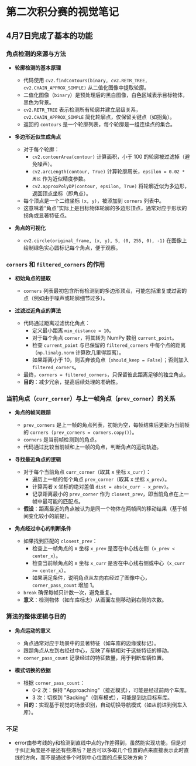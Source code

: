 # 第二次积分赛的视觉笔记
## 4月7日完成了基本的功能
### 角点检测的来源与方法
- **轮廓检测的基本原理**
  - 代码使用 `cv2.findContours(binary, cv2.RETR_TREE, cv2.CHAIN_APPROX_SIMPLE)` 从二值化图像中提取轮廓。
  - 二值化图像（`binary`）是预处理后的黑白图像，白色区域表示目标物体，黑色为背景。
  - `cv2.RETR_TREE` 表示检测所有轮廓并建立层级关系，`cv2.CHAIN_APPROX_SIMPLE` 简化轮廓点，仅保留关键点（如拐角）。
  - 返回的 `contours` 是一个轮廓列表，每个轮廓是一组连续点的集合。

- **多边形近似生成角点**
  - 对于每个轮廓：
    - `cv2.contourArea(contour)` 计算面积，小于 100 的轮廓被过滤掉（避免噪声）。
    - `cv2.arcLength(contour, True)` 计算轮廓周长，`epsilon = 0.02 * 周长` 作为近似精度参数。
    - `cv2.approxPolyDP(contour, epsilon, True)` 将轮廓近似为多边形，返回顶点坐标（即角点）。
  - 每个顶点是一个二维坐标 `(x, y)`，被添加到 `corners` 列表中。
  - 这意味着“角点”实际上是目标物体轮廓的多边形顶点，通常对应于形状的拐角或显著特征点。

- **角点的可视化**
  - `cv2.circle(original_frame, (x, y), 5, (0, 255, 0), -1)` 在图像上绘制绿色实心圆标记每个角点，便于观察。

### `corners` 和 `filtered_corners` 的作用
- **初始角点的提取**
  - `corners` 列表最初包含所有检测到的多边形顶点，可能包括重复或过密的点（例如由于噪声或轮廓细节过多）。

- **过滤过近角点的算法**
  - 代码通过距离过滤优化角点：
    - 定义最小距离 `min_distance = 10`。
    - 对于每个角点 `corner`，将其转为 NumPy 数组 `current_point`。
    - 检查 `current_point` 与已保留的 `filtered_corners` 中每个点的距离（`np.linalg.norm` 计算欧几里得距离）。
    - 如果距离小于 10，则丢弃该角点（`should_keep = False`）；否则加入 `filtered_corners`。
  - 最终，`corners = filtered_corners`，只保留彼此距离足够的独立角点。
  - **目的**：减少冗余，提高后续处理的准确性。

### 当前角点（`curr_corner`）与上一帧角点（`prev_corner`）的关系
- **角点的帧间跟踪**
  - `prev_corners` 是上一帧的角点列表，初始为空，每帧结束后更新为当前帧的 `corners`（`prev_corners = corners.copy()`）。
  - `corners` 是当前帧检测到的角点。
  - 代码通过比较当前帧和上一帧的角点，判断角点的运动轨迹。

- **寻找最近角点的逻辑**
  - 对于每个当前角点 `curr_corner`（取其 x 坐标 `x_curr`）：
    - 遍历上一帧的每个角点 `prev_corner`（取其 x 坐标 `x_prev`）。
    - 计算两者 x 坐标的绝对差值 `dist = abs(x_curr - x_prev)`。
    - 记录距离最小的 `prev_corner` 作为 `closest_prev`，即当前角点在上一帧中最可能的匹配点。
  - **假设**：距离最近的角点被认为是同一个物体在两帧间的移动结果（基于帧间变化较小的前提）。

- **角点经过中心的判断条件**
  - 如果找到匹配的 `closest_prev`：
    - 检查上一帧角点的 x 坐标 `x_prev` 是否在中心线左侧（`x_prev < center_x`）。
    - 检查当前帧角点的 x 坐标 `x_curr` 是否在中心线右侧或中心（`x_curr >= center_x`）。
    - 如果满足条件，说明角点从左向右经过了图像中心，`corner_pass_count` 增加 1。
  - `break` 确保每帧只计数一次，避免重复。
  - **意义**：检测物体（如车库标志）从画面左侧移动到右侧的次数。

### 算法的整体逻辑与目的
- **角点运动的意义**
  - 角点通常对应于场景中的显著特征（如车库的边缘或标记）。
  - 跟踪角点从左到右经过中心，反映了车辆相对于这些特征的移动。
  - `corner_pass_count` 记录经过的特征数量，用于判断车辆位置。

- **模式切换的依据**
  - 根据 `corner_pass_count`：
    - 0-2 次：保持 "Approaching"（接近模式），可能是经过前两个车库。
    - 3 次：切换到 "Backing"（倒车模式），可能是到达目标车库。
  - **目的**：实现基于视觉的场景识别，自动切换导航模式（如从前进到倒车入库）。

### 不足
- error由参考线的y和检测到直线中点的y作差得到，虽然能实现功能，但是对于纠正角度是不是还有些滞后？是否可以多取几个位置的点来直接表示此时直线的方向，而不是通过多个时刻中心位置的点来反映方向？